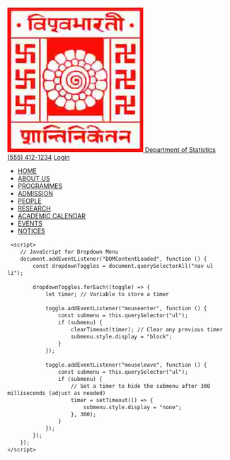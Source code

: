 <nav class="bg-white border-gray-200 dark:bg-gray-900">
    <div class="flex flex-wrap justify-between items-center mx-auto max-w-screen-xl p-4">
        <a href="/" class="flex items-center">
            <img src="/img/visva-bharati-logo.jpg" class="h-8 mr-3" alt="Flowbite Logo" />
            <span class="self-center text-2xl font-semibold whitespace-nowrap dark:text-white">Department of Statistics</span>
        </a>
        <div class="flex items-center">
            <a href="tel:5541251234" class="mr-6 text-sm  text-gray-500 dark:text-white hover:underline">(555) 412-1234</a>
            <a href="#" class="text-sm  text-blue-600 dark:text-blue-500 hover:underline">Login</a>
        </div>
    </div>
</nav>
    <nav class="bg-gray-50 dark:bg-gray-700"  style="white-space: nowrap;">
        <div class="max-w-screen-xl px-4 py-3 mx-auto">
            <div class="flex items-center">
                <ul class="flex flex-row font-medium mt-0 mr-6 space-x-8 text-sm">
                    <li class="relative">
                        <a href="/" class="text-gray-900 dark:text-white hover:underline" aria-current="page">HOME</a>
                    </li>
                    <li class="relative">
                        <a href="/about-department" class="text-gray-900 dark:text-white hover:underline">ABOUT US</a>
                        <ul class="absolute hidden mt-2 space-y-2 bg-white dark:bg-gray-900 text-gray-900 dark:text-white border border-gray-200 dark:border-gray-700 rounded-lg">
                            <li><a href="#" class="block px-4 py-2 hover:bg-gray-100 dark:hover:bg-gray-800">Submenu Item 1</a></li>
                            <li><a href="#" class="block px-4 py-2 hover:bg-gray-100 dark:hover:bg-gray-800">Submenu Item 2</a></li>
                        </ul>
                    </li>
                    <li class="relative">
                        <a href="/programmes" class="text-gray-900 dark:text-white hover:underline">PROGRAMMES</a>
                        <ul class="absolute hidden mt-2 space-y-2 bg-white dark:bg-gray-900 text-gray-900 dark:text-white border border-gray-200 dark:border-gray-700 rounded-lg">
                            <li><a href="#" class="block px-4 py-2 hover:bg-gray-100 dark:hover:bg-gray-800">Submenu Item 1</a></li>
                            <li><a href="#" class="block px-4 py-2 hover:bg-gray-100 dark:hover:bg-gray-800">Submenu Item 2</a></li>
                        </ul>
                    </li>
                    <li class="relative">
                        <a href="/admission" class="text-gray-900 dark:text-white hover:underline">ADMISSION</a>
                    </li>
                    <li class="relative">
                        <a href="/people" class="text-gray-900 dark:text-white hover:underline">PEOPLE</a>
                    </li>
                    <li class="relative">
                        <a href="/research" class="text-gray-900 dark:text-white hover:underline">RESEARCH</a>
                    </li>
                    <li class="relative">
                        <a href="/academic-calendar" class="text-gray-900 dark:text-white hover:underline">ACADEMIC CALENDAR</a>
                    </li>
                    <li class="relative">
                        <a href="/events" class="text-gray-900 dark:text-white hover:underline">EVENTS</a>
                    </li>
                    <li class="relative">
                        <a href="/notices" class="text-gray-900 dark:text-white hover:underline relative">NOTICES</a>
                    </li>
                </ul>
            </div>
        </div>
    </nav>








 
 <style>
        /* CSS for Dropdown Menu */
        nav ul ul {
            display: none;
            position: absolute;
            top: 100%;
            left: 0;
            background-color: #fff;
            border: 1px solid #ccc;
            border-radius: 4px;
            z-index: 1;
        }

        nav ul li:hover > ul {
            display: block;
        }

        nav ul ul li {
            width: 100%;
        }

        nav ul ul a {
            padding: 10px 20px;
            color: #333;
            text-decoration: none;
            display: block;
        }

        nav ul ul a:hover {
            background-color: #f4f4f4;
        }
    </style>

     <script>
        // JavaScript for Dropdown Menu
        document.addEventListener("DOMContentLoaded", function () {
            const dropdownToggles = document.querySelectorAll("nav ul li");

            dropdownToggles.forEach((toggle) => {
                let timer; // Variable to store a timer

                toggle.addEventListener("mouseenter", function () {
                    const submenu = this.querySelector("ul");
                    if (submenu) {
                        clearTimeout(timer); // Clear any previous timer
                        submenu.style.display = "block";
                    }
                });

                toggle.addEventListener("mouseleave", function () {
                    const submenu = this.querySelector("ul");
                    if (submenu) {
                        // Set a timer to hide the submenu after 300 milliseconds (adjust as needed)
                        timer = setTimeout(() => {
                            submenu.style.display = "none";
                        }, 300);
                    }
                });
            });
        });
    </script>